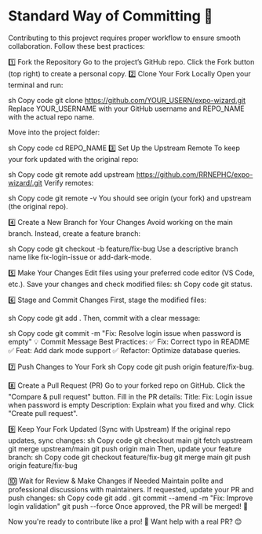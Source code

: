 # Standard Way of Committing 🚀
Contributing to this projevct requires proper workflow to ensure smooth collaboration. Follow these best practices:

1️⃣ Fork the Repository
Go to the project’s GitHub repo.
Click the Fork button (top right) to create a personal copy.
2️⃣ Clone Your Fork Locally
Open your terminal and run:

sh
Copy code
git clone https://github.com/YOUR_USERN/expo-wizard.git
Replace YOUR_USERNAME with your GitHub username and REPO_NAME with the actual repo name.

Move into the project folder:

sh
Copy code
cd REPO_NAME
3️⃣ Set Up the Upstream Remote
To keep your fork updated with the original repo:

sh
Copy code
git remote add upstream https://github.com/RRNEPHC/expo-wizard/.git
Verify remotes:

sh
Copy code
git remote -v
You should see origin (your fork) and upstream (the original repo).

4️⃣ Create a New Branch for Your Changes
Avoid working on the main branch. Instead, create a feature branch:

sh
Copy code
git checkout -b feature/fix-bug
Use a descriptive branch name like fix-login-issue or add-dark-mode.

5️⃣ Make Your Changes
Edit files using your preferred code editor (VS Code, etc.).
Save your changes and check modified files:
sh
Copy code
git status.


6️⃣ Stage and Commit Changes
First, stage the modified files:

sh
Copy code
git add .
Then, commit with a clear message:

sh
Copy code
git commit -m "Fix: Resolve login issue when password is empty"
💡 Commit Message Best Practices:
✅ Fix: Correct typo in README
✅ Feat: Add dark mode support
✅ Refactor: Optimize database queries.

7️⃣ Push Changes to Your Fork sh Copy code git push origin feature/fix-bug.

8️⃣ Create a Pull Request (PR) Go to your forked repo on GitHub. Click the "Compare & pull request" button. Fill in the PR details: Title: Fix: Login issue when password is empty Description: Explain what you fixed and why. Click "Create pull request".

9️⃣ Keep Your Fork Updated (Sync with Upstream)
If the original repo updates, sync changes: sh Copy code git checkout main git fetch upstream git merge upstream/main git push origin main Then, update your feature branch:
sh Copy code git checkout feature/fix-bug git merge main git push origin feature/fix-bug

🔟 Wait for Review & Make Changes if Needed Maintain polite and professional discussions with maintainers.
If requested, update your PR and push changes:
sh
Copy code
git add .
git commit --amend -m "Fix: Improve login validation"
git push --force
Once approved, the PR will be merged! 🎉


Now you're ready to contribute like a pro! 🚀 Want help with a real PR? 😊

